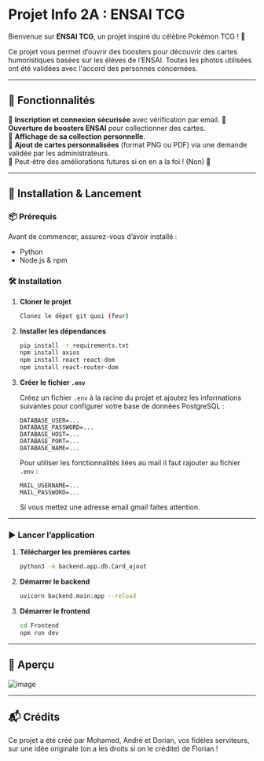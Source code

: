 # Projet Info 2A : ENSAI TCG  

Bienvenue sur **ENSAI TCG**, un projet inspiré du célèbre Pokémon TCG ! 🚀  

Ce projet vous permet d’ouvrir des boosters pour découvrir des cartes humoristiques basées sur les élèves de l’ENSAI. Toutes les photos utilisées ont été validées avec l'accord des personnes concernées.  

---

## 📌 Fonctionnalités  

🔹 **Inscription et connexion sécurisée** avec vérification par email. 
🔹 **Ouverture de boosters ENSAI** pour collectionner des cartes.  
🔹 **Affichage de sa collection personnelle**.  
🔹 **Ajout de cartes personnalisées** (format PNG ou PDF) via une demande validée par les administrateurs.  
🔹 Peut-être des améliorations futures si on en a la foi ! (Non) 🚧  

---

## 🚀 Installation & Lancement  

### 📦 Prérequis  
Avant de commencer, assurez-vous d’avoir installé :  
- Python  
- Node.js & npm  

### 🛠️ Installation  
1. **Cloner le projet**  
   ```bash
   Clonez le dépot git quoi (feur)
   ```  
2. **Installer les dépendances**  
   ```bash
   pip install -r requirements.txt
   npm install axios
   npm install react react-dom
   npm install react-router-dom
   ```  

3. **Créer le fichier `.env`**  
   
   Créez un fichier `.env` à la racine du projet et ajoutez les informations suivantes pour configurer votre base de données PostgreSQL :  
   
   ```env
   DATABASE_USER=...
   DATABASE_PASSWORD=...
   DATABASE_HOST=...
   DATABASE_PORT=...
   DATABASE_NAME=...
   ```  

   Pour utiliser les fonctionnalités liées au mail il faut rajouter au fichier `.env` :

   ```env
   MAIL_USERNAME=...
   MAIL_PASSWORD=...
   ```  

   Si vous mettez une adresse email gmail faites attention.
---

### ▶️ Lancer l’application
1. **Télécharger les premières cartes**  
   ```bash
   python3 -m backend.app.db.Card_ajout
   ```  

2. **Démarrer le backend**  
   ```bash
   uvicorn backend.main:app --reload
   ```  
3. **Démarrer le frontend**  
   ```bash
   cd Frontend
   npm run dev
   ```  

---

## 🎨 Aperçu  
![image](https://github.com/user-attachments/assets/5a357f7d-0bf1-469a-8c6f-fb2740109814)  

---

## 📬 Crédits 
Ce projet a été créé par Mohamed, André et Dorian, vos fidèles serviteurs, sur une idée originale (on a les droits si on le crédite) de Florian !

